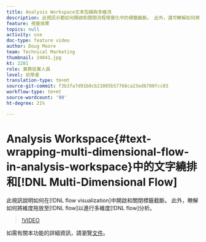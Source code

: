 ```yaml
---
title: Analysis Workspace文本包繞與多維流
description: 此視訊示範如何開啟和關閉流程視覺化中的標籤截斷。 此外，還可瞭解如何將維度拖放至您的流程，以進行多維度的流程分析。
feature: 視覺效果
topics: null
activity: use
doc-type: feature video
author: Doug Moore
team: Technical Marketing
thumbnail: 24041.jpg
kt: 2281
role: 業務從業人員
level: 初學者
translation-type: tm+mt
source-git-commit: f3b3fa7d91b0cb21005b57768ca23ed6700fcc03
workflow-type: tm+mt
source-wordcount: '90'
ht-degree: 21%

---
```



# Analysis Workspace{#text-wrapping-multi-dimensional-flow-in-analysis-workspace}中的文字繞排和[!DNL Multi-Dimensional Flow]

此視訊說明如何在[!DNL flow visualization]中開啟和關閉標籤截斷。 此外，瞭解如何將維度拖放至[!DNL flow]以進行多維度[!DNL flow]分析。

>[!VIDEO](https://video.tv.adobe.com/v/24041/?quality=12)

如需有關本功能的詳細資訊，請瀏覽[文件](https://marketing.adobe.com/resources/help/zh_TW/analytics/analysis-workspace/flow.html)。
